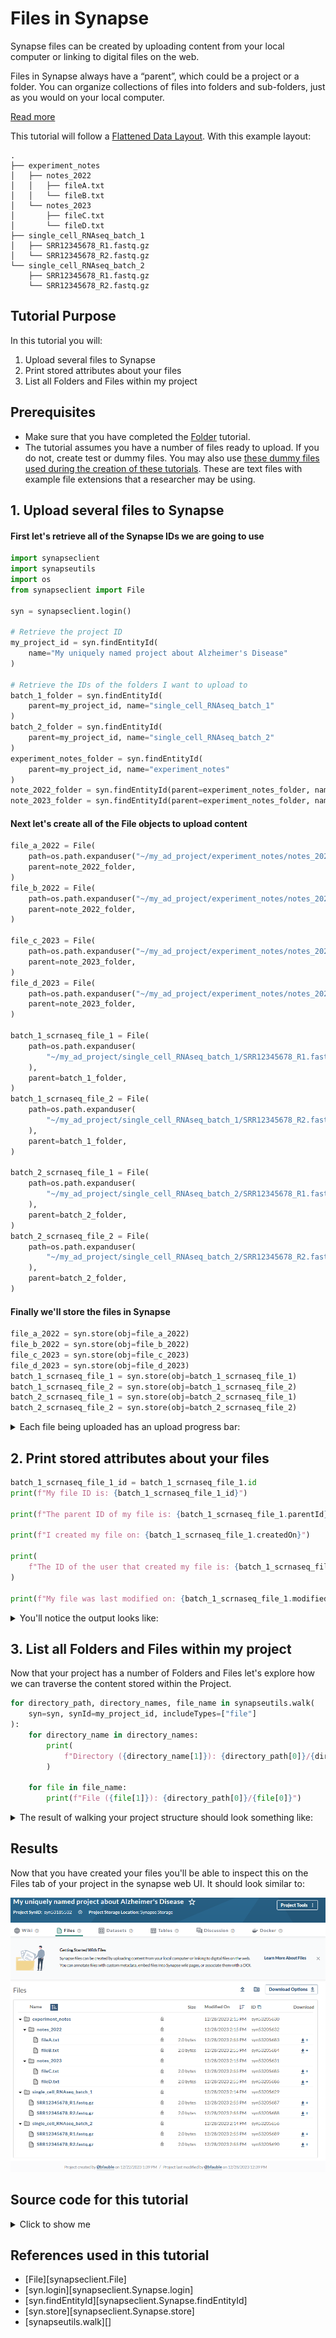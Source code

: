 # Files in Synapse
Synapse files can be created by uploading content from your local computer or linking to digital files on the web.

Files in Synapse always have a “parent”, which could be a project or a folder. You can organize collections of files into folders and sub-folders, just as you would on your local computer.

[Read more](../../explanations/domain_models_of_synapse.md#files)


This tutorial will follow a [Flattened Data Layout](../../explanations/structuring_your_project.md#flattened-data-layout-example). With this example layout:
```
.
├── experiment_notes
│   ├── notes_2022
│   │   ├── fileA.txt
│   │   └── fileB.txt
│   └── notes_2023
│       ├── fileC.txt
│       └── fileD.txt
├── single_cell_RNAseq_batch_1
│   ├── SRR12345678_R1.fastq.gz
│   └── SRR12345678_R2.fastq.gz
└── single_cell_RNAseq_batch_2
    ├── SRR12345678_R1.fastq.gz
    └── SRR12345678_R2.fastq.gz
```

## Tutorial Purpose
In this tutorial you will:

1. Upload several files to Synapse
1. Print stored attributes about your files
1. List all Folders and Files within my project


## Prerequisites
* Make sure that you have completed the [Folder](./folder.md) tutorial.
* The tutorial assumes you have a number of files ready to upload. If you do not, create test or dummy files. You may also use [these dummy files used during the creation of these tutorials](https://github.com/Sage-Bionetworks/synapsePythonClient/tree/develop/docs/tutorials/sample_files/my_ad_project). These are text files with example file extensions that a researcher may be using.


## 1. Upload several files to Synapse

#### First let's retrieve all of the Synapse IDs we are going to use
```python
import synapseclient
import synapseutils
import os
from synapseclient import File

syn = synapseclient.login()

# Retrieve the project ID
my_project_id = syn.findEntityId(
    name="My uniquely named project about Alzheimer's Disease"
)

# Retrieve the IDs of the folders I want to upload to
batch_1_folder = syn.findEntityId(
    parent=my_project_id, name="single_cell_RNAseq_batch_1"
)
batch_2_folder = syn.findEntityId(
    parent=my_project_id, name="single_cell_RNAseq_batch_2"
)
experiment_notes_folder = syn.findEntityId(
    parent=my_project_id, name="experiment_notes"
)
note_2022_folder = syn.findEntityId(parent=experiment_notes_folder, name="notes_2022")
note_2023_folder = syn.findEntityId(parent=experiment_notes_folder, name="notes_2023")
```

#### Next let's create all of the File objects to upload content

```python
file_a_2022 = File(
    path=os.path.expanduser("~/my_ad_project/experiment_notes/notes_2022/fileA.txt"),
    parent=note_2022_folder,
)
file_b_2022 = File(
    path=os.path.expanduser("~/my_ad_project/experiment_notes/notes_2022/fileB.txt"),
    parent=note_2022_folder,
)

file_c_2023 = File(
    path=os.path.expanduser("~/my_ad_project/experiment_notes/notes_2023/fileC.txt"),
    parent=note_2023_folder,
)
file_d_2023 = File(
    path=os.path.expanduser("~/my_ad_project/experiment_notes/notes_2023/fileD.txt"),
    parent=note_2023_folder,
)

batch_1_scrnaseq_file_1 = File(
    path=os.path.expanduser(
        "~/my_ad_project/single_cell_RNAseq_batch_1/SRR12345678_R1.fastq.gz"
    ),
    parent=batch_1_folder,
)
batch_1_scrnaseq_file_2 = File(
    path=os.path.expanduser(
        "~/my_ad_project/single_cell_RNAseq_batch_1/SRR12345678_R2.fastq.gz"
    ),
    parent=batch_1_folder,
)

batch_2_scrnaseq_file_1 = File(
    path=os.path.expanduser(
        "~/my_ad_project/single_cell_RNAseq_batch_2/SRR12345678_R1.fastq.gz"
    ),
    parent=batch_2_folder,
)
batch_2_scrnaseq_file_2 = File(
    path=os.path.expanduser(
        "~/my_ad_project/single_cell_RNAseq_batch_2/SRR12345678_R2.fastq.gz"
    ),
    parent=batch_2_folder,
)
```

#### Finally we'll store the files in Synapse

```python
file_a_2022 = syn.store(obj=file_a_2022)
file_b_2022 = syn.store(obj=file_b_2022)
file_c_2023 = syn.store(obj=file_c_2023)
file_d_2023 = syn.store(obj=file_d_2023)
batch_1_scrnaseq_file_1 = syn.store(obj=batch_1_scrnaseq_file_1)
batch_1_scrnaseq_file_2 = syn.store(obj=batch_1_scrnaseq_file_2)
batch_2_scrnaseq_file_1 = syn.store(obj=batch_2_scrnaseq_file_1)
batch_2_scrnaseq_file_2 = syn.store(obj=batch_2_scrnaseq_file_2)
```


<details class="example">
  <summary>Each file being uploaded has an upload progress bar:</summary>

```
##################################################
 Uploading file to Synapse storage
##################################################

Uploading [####################]100.00%   2.0bytes/2.0bytes (1.8bytes/s) SRR12345678_R1.fastq.gz Done...
```

</details>


## 2. Print stored attributes about your files

```python
batch_1_scrnaseq_file_1_id = batch_1_scrnaseq_file_1.id
print(f"My file ID is: {batch_1_scrnaseq_file_1_id}")

print(f"The parent ID of my file is: {batch_1_scrnaseq_file_1.parentId}")

print(f"I created my file on: {batch_1_scrnaseq_file_1.createdOn}")

print(
    f"The ID of the user that created my file is: {batch_1_scrnaseq_file_1.createdBy}"
)

print(f"My file was last modified on: {batch_1_scrnaseq_file_1.modifiedOn}")
```

<details class="example">
  <summary>You'll notice the output looks like:</summary>
```
My file ID is: syn53205687
The parent ID of my file is: syn53205629
I created my file on: 2023-12-28T21:55:17.971Z
The ID of the user that created my file is: 3481671
My file was last modified on: 2023-12-28T21:55:17.971Z
```
</details>


## 3. List all Folders and Files within my project

Now that your project has a number of Folders and Files let's explore how we can traverse the content stored within the Project.

```python
for directory_path, directory_names, file_name in synapseutils.walk(
    syn=syn, synId=my_project_id, includeTypes=["file"]
):
    for directory_name in directory_names:
        print(
            f"Directory ({directory_name[1]}): {directory_path[0]}/{directory_name[0]}"
        )

    for file in file_name:
        print(f"File ({file[1]}): {directory_path[0]}/{file[0]}")
```


<details class="example">
  <summary>The result of walking your project structure should look something like:</summary>
```
Directory (syn53205630): My uniquely named project about Alzheimer's Disease/experiment_notes
Directory (syn53205629): My uniquely named project about Alzheimer's Disease/single_cell_RNAseq_batch_1
Directory (syn53205656): My uniquely named project about Alzheimer's Disease/single_cell_RNAseq_batch_2
Directory (syn53205632): My uniquely named project about Alzheimer's Disease/experiment_notes/notes_2022
Directory (syn53205631): My uniquely named project about Alzheimer's Disease/experiment_notes/notes_2023
File (syn53205683): My uniquely named project about Alzheimer's Disease/experiment_notes/notes_2022/fileA.txt
File (syn53205684): My uniquely named project about Alzheimer's Disease/experiment_notes/notes_2022/fileB.txt
File (syn53205685): My uniquely named project about Alzheimer's Disease/experiment_notes/notes_2023/fileC.txt
File (syn53205686): My uniquely named project about Alzheimer's Disease/experiment_notes/notes_2023/fileD.txt
File (syn53205687): My uniquely named project about Alzheimer's Disease/single_cell_RNAseq_batch_1/SRR12345678_R1.fastq.gz
File (syn53205688): My uniquely named project about Alzheimer's Disease/single_cell_RNAseq_batch_1/SRR12345678_R2.fastq.gz
File (syn53205689): My uniquely named project about Alzheimer's Disease/single_cell_RNAseq_batch_2/SRR12345678_R1.fastq.gz
File (syn53205690): My uniquely named project about Alzheimer's Disease/single_cell_RNAseq_batch_2/SRR12345678_R2.fastq.gz
```
</details>


## Results
Now that you have created your files you'll be able to inspect this on the Files tab of your project in the synapse web UI. It should look similar to:

![file](./tutorial_screenshots/file.png)


## Source code for this tutorial

<details class="quote">
  <summary>Click to show me</summary>

```python
{!docs/tutorials/python/tutorial_scripts/file.py!}
```
</details>

## References used in this tutorial

- [File][synapseclient.File]
- [syn.login][synapseclient.Synapse.login]
- [syn.findEntityId][synapseclient.Synapse.findEntityId]
- [syn.store][synapseclient.Synapse.store]
- [synapseutils.walk][]
